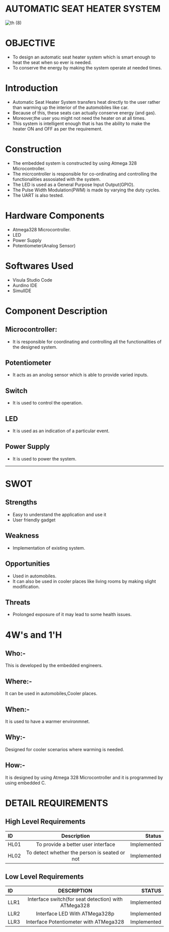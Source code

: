 # AUTOMATIC SEAT HEATER SYSTEM

![th (8)](https://user-images.githubusercontent.com/101585225/163981637-87d73a68-5b8d-4ec3-8676-2302d3e61eb4.jpg)

# OBJECTIVE

  * To design an automatic seat heater system which is smart enough to heat the seat when so ever is needed.
  * To conserve the energy by making the system operate at needed times.
 
# Introduction
  
  * Automatic Seat Heater System transfers heat directly to the user rather than warming up the interior of the automobiles like car.
  * Because of this, these seats can actually conserve energy (and gas).
  * Moreover,the user you might not need the heater on at all times.
  * This system is intelligent enough that is has the ability to make the heater ON and OFF as per the requirement. 

# Construction

  * The embedded system is constructed by using Atmega 328 Microcontroller.
  * The micrcontroller is responsible for co-ordinating and controlling  the functionalities assosiated with the system.
  * The LED is used as a General Purpose Input Output(GPIO).
  * The Pulse Width Modulation(PWM) is made by varying the duty cycles.
  * The UART is also tested.

# Hardware Components
   
  * Atmega328 Microcontroller.
  * LED
  * Power Supply
  * Potentiometer(Analog Sensor)
  

# Softwares Used
* Visula Studio Code
* Aurdino IDE
* SimulIDE


# Component Description

## Microcontroller:
- It is responsible for coordinating and controlling all the functionalities of the designed system.

## Potentiometer
- It acts as an anolog sensor which is able to provide varied inputs.

## Switch
- It is used to control the operation.

## LED
- It is used as an indication of a particular event.

## Power Supply
 - It is used to  power the system.

--------------------------------------

# SWOT

## Strengths

- Easy to understand the application and use it
- User friendly gadget
## Weakness 

- Implementation of existing system.

## Opportunities

- Used in automobiles.
- It can also be used in cooler places like living rooms by making slight modification.

## Threats

- Prolonged exposure of it may lead to some health issues.


 # 4W's and 1'H 
 
 ## Who:- 
   This is developed by the embedded engineers.
   
 ## Where:-
   It can be used in automobiles,Cooler places.
   
 ## When:-
   It is used to have a warmer environmnet.
   
 ## Why:-
   Designed for cooler scenarios where warming is needed.
   
 ## How:-
   It is designed by using Atmega 328 Microcontroller and it is programmed by using embedded C.

# DETAIL REQUIREMENTS

## High Level Requirements

|ID	        | Description	                                |Status
| :---         |     :---:      |          ---: |
|HL01	|To provide a better user interface |Implemented|
|HL02	|To detect whether the person is seated or not |Implemented|  

## Low Level Requirements

| ID	       | DESCRIPTION    | STATUS        |
| :---         |     :---:      |          ---: |
|LLR1	       |  Interface switch(for seat detection) with ATMega328 |Implemented    |
|LLR2	       |  Interface LED With ATMega328p   | Implemented  |
|LLR3	       |  Interface Potentiometer with ATMega328  |Implemented   |
